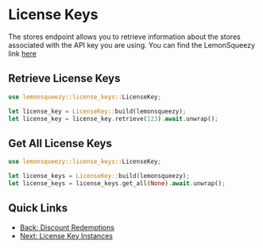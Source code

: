 # License Keys

The stores endpoint allows you to retrieve information about the stores associated with the API key you are using. 
You can find the LemonSqueezy link [here](https://docs.lemonsqueezy.com/api/license-keys#the-license-key-object)

## Retrieve License Keys

```rust
use lemonsqueezy::license_keys::LicenseKey;

let license_key = LicenseKey::build(lemonsqueezy);
let license_key = license_key.retrieve(123).await.unwrap();
```

## Get All License Keys

```rust
use lemonsqueezy::license_keys::LicenseKey;

let license_keys = LicenseKey::build(lemonsqueezy);
let license_keys = license_keys.get_all(None).await.unwrap();
```

## Quick Links 
- [Back: Discount Redemptions](discount_redemptions.md)
- [Next: License Key Instances](license_key_instances.md)